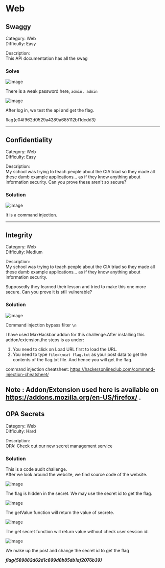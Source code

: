 # Web

## Swaggy
Category: Web  
Difficulty: Easy

Description:  
This API documentation has all the swag


### Solve
![image](Swaggy/1.png)

There is a weak password here, `admin, admin`

![image](Swaggy/2.png)

After log in, we test the api and get the flag.

flag{e04f962d0529a4289a685112bf1dcdd3}


---


## Confidentiality
Category: Web  
Difficulty: Easy

Description:  
My school was trying to teach people about the CIA triad so they made all these dumb example applications... as if they know anything about information security. Can you prove these aren't so secure?


### Solution
![image](Confidentiality/1.png)

It is a command injection.

---

## Integrity
Category: Web  
Difficulty: Medium

Description:  
My school was trying to teach people about the CIA triad so they made all these dumb example applications... as if they know anything about information security.

Supposedly they learned their lesson and tried to make this one more secure. Can you prove it is still vulnerable?

### Solution
![image](Integrity/1.png)

Command injection bypass filter `\n` 

I have used MaxHackbar addon for this challenge.After installing this addon/extension,the steps is as under:
1) You need to click on Load URL first to load the URL.
2) You need to type ```file=\ncat flag.txt``` as your post data to get the contents of the flag.txt file. And hence you will get the flag.

command injection cheatsheet: https://hackersonlineclub.com/command-injection-cheatsheet/

Note : Addon/Extension used here is available on https://addons.mozilla.org/en-US/firefox/ .
---

## OPA Secrets
Category: Web  
Difficulty: Hard

Description:  
OPA! Check out our new secret management service


### Solution
This is a code audit challenge.  
After we look around the website, we find source code of the website.

![image](OPA_Secrets/1.png)

The flag is hidden in the secret. We may use the secret id to get the flag.

![image](OPA_Secrets/2.png)

The getValue function will return the value of secrete.

![image](OPA_Secrets/3.png)

The get secret function will return value without check user session id.

![image](OPA_Secrets/4.png)

We make up the post and change the secret id to get the flag

***flag{589882d62d1c899d8b85db1af2076b39}***

